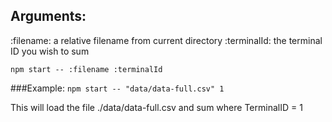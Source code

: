 ## Arguments:

:filename: a relative filename from current directory
:terminalId: the terminal ID you wish to sum

`npm start -- :filename :terminalId`

###Example:
`npm start -- "data/data-full.csv" 1`

This will load the file ./data/data-full.csv and sum where TerminalID = 1
